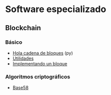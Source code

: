 # Software especializado

## Blockchain
### Básico
- [Hola cadena de bloques](https://github.com/mondeja/fullstack/tree/master/tecnologies/src/001-blockchain/001-hello_world) (py)
- [Utilidades](https://github.com/mondeja/fullstack/tree/master/tecnologies/src/001-blockchain/002-utils)
- [Implementando un bloque](https://github.com/mondeja/fullstack/tree/master/tecnologies/src/001-blockchain/003-block)

### Algoritmos criptográficos
- [Base58](https://github.com/mondeja/fullstack/tree/master/backend/src/006-cripto/hash/algos/base58)



